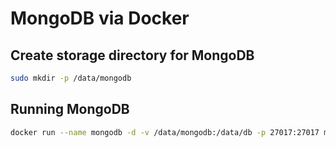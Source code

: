 # MongoDB via Docker

## Create storage directory for MongoDB
```sh
sudo mkdir -p /data/mongodb
```

## Running MongoDB
```sh
docker run --name mongodb -d -v /data/mongodb:/data/db -p 27017:27017 mongo
```
